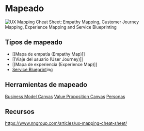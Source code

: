 # Mapeado
![UX Mapping Cheat Sheet: Empathy Mapping, Customer Journey Mapping, Experience Mapping and Service Blueprinting](https://media.nngroup.com/media/editor/2017/10/30/screen-shot-2017-10-30-at-30852-pm.png)
## Tipos de mapeado
- [[Mapa de empatía (Empathy Map)]]
- [[Viaje del usuario (User Journey)]]
- [[Mapa de experiencia (Experience Map)]]
- [Service Blueprint](../diseo-de-servicios/service-blueprint.md)ing

## Herramientas de mapeado
[Business Model Canvas](../../herramientas-de-mapeado/canvas/business-model-canvas.md)
[Value Proposition Canvas](../../herramientas-de-mapeado/canvas/value-proposition-canvas.md)
[Personas](../../../diseo-de-experiencia/investigacin/tcnicas-de-investigacin/personas.md)

## Recursos
https://www.nngroup.com/articles/ux-mapping-cheat-sheet/